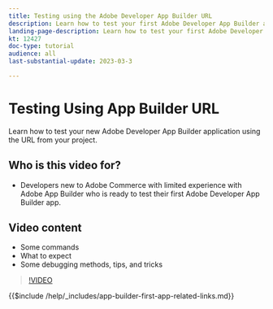 ```yaml
---
title: Testing using the Adobe Developer App Builder URL
description: Learn how to test your first Adobe Developer App Builder app from the provided App Builder URL for your project
landing-page-description: Learn how to test your first Adobe Developer App Builder app from the provided URL from your project
kt: 12427
doc-type: tutorial
audience: all
last-substantial-update: 2023-03-3

---
```


# Testing Using App Builder URL

Learn how to test your new Adobe Developer App Builder application using the URL from your project.

## Who is this video for?

* Developers new to Adobe Commerce with limited experience with Adobe App Builder who is ready to test their first Adobe Developer App Builder app.

## Video content

* Some commands
* What to expect
* Some debugging methods, tips, and tricks

>[!VIDEO](https://video.tv.adobe.com/v/xxxxxxxx)

{{$include /help/_includes/app-builder-first-app-related-links.md}}
